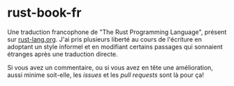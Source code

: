 # rust-book-fr

Une traduction francophone de "The Rust Programming Language", présent sur
[rust-lang.org](https://rust-lang.org). J'ai pris plusieurs liberté au cours de
l'écriture en adoptant un style informel et en modifiant certains passages qui
sonnaient étranges après une traduction directe.

Si vous avez un commentaire, ou si vous avez en tête une amélioration, aussi
minime soit-elle, les _issues_ et les _pull requests_ sont là pour ça!
